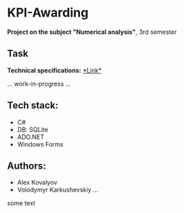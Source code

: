 # KPI-Awarding

**Project on the subject "Numerical analysis"**, 3rd semester 

<h2>Task</h2>

**Technical specifications:** [\*Link\*](https://github.com/xairaven/KPI-Awarding/tree/main/readme-res/Task.docx)

... work-in-progress ...

<h2>Tech stack:</h2>

- C#
- DB: SQLite
- ADO.NET
- Windows Forms

<h2>Authors:</h2>

- Alex Kovalyov
- Volodymyr Karkushevskiy
...

some text